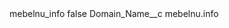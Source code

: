 <?xml version="1.0" encoding="UTF-8"?>
<CustomMetadata xmlns="http://soap.sforce.com/2006/04/metadata" xmlns:xsi="http://www.w3.org/2001/XMLSchema-instance" xmlns:xsd="http://www.w3.org/2001/XMLSchema">
    <label>mebelnu_info</label>
    <protected>false</protected>
    <values>
        <field>Domain_Name__c</field>
        <value xsi:type="xsd:string">mebelnu.info</value>
    </values>
</CustomMetadata>
